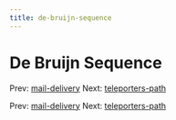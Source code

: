 ```yaml
---
title: de-bruijn-sequence
---
```




# De Bruijn Sequence

Prev: [mail-delivery](mail-delivery.md) Next:
[teleporters-path](teleporters-path.md)

Prev: [mail-delivery](mail-delivery.md) Next:
[teleporters-path](teleporters-path.md)

